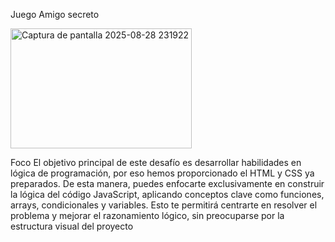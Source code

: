 Juego Amigo secreto



<img width="290" height="192" alt="Captura de pantalla 2025-08-28 231922" src="https://github.com/user-attachments/assets/3de45f68-0be8-4e66-b2e8-fb7d2e0b697f" />

Foco
El objetivo principal de este desafío es desarrollar habilidades en lógica de programación, por eso hemos proporcionado el HTML y CSS ya preparados. De esta manera, puedes enfocarte exclusivamente en construir la lógica del código JavaScript, aplicando conceptos clave como funciones, arrays, condicionales y variables. Esto te permitirá centrarte en resolver el problema y mejorar el razonamiento lógico, sin preocuparse por la estructura visual del proyecto
